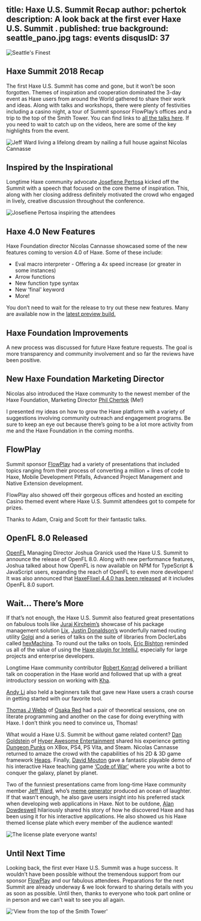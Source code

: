 title: Haxe U.S. Summit Recap
author: pchertok
description: A look back at the first ever Haxe U.S. Summit .
published: true
background: seattle_pano.jpg
tags: events
disqusID: 37
---
![Seattle's Finest](seattle.jpg)

## Haxe Summit 2018 Recap

The first Haxe U.S. Summit has come and gone, but it won’t be soon forgotten.  Themes of inspiration and cooperation dominated the 3-day event as Haxe users from around the World gathered to share their work and ideas.  Along with talks and workshops, there were plenty of festivities including a casino night, a tour of Summit sponsor FlowPlay’s offices and a trip to the top of the Smith Tower. You can find links to [all the talks here](https://docs.google.com/document/d/1uCwEXbubWndbCUBhmXiyCj3M4XBxog_1zOczLr3a0t8/edit). If you need to wait to catch up on the videos, here are some of the key highlights from the event.


<img src="casino.jpg" alt="Jeff Ward living a lifelong dream by nailing a full house against Nicolas Cannasse" text-align="center"/>

## Inspired by the Inspirational

Longtime Haxe community advocate [Josefiene Pertosa](https://twitter.com/Fiene_P/) kicked off the Summit with a speech that focused on the core theme of inspiration.  This, along with her closing address definitely motivated the crowd who engaged in lively, creative discussion throughout the conference.

![Josefiene Pertosa inspiring the attendees](jos.jpg)

## Haxe 4.0 New Features

Haxe Foundation director Nicolas Cannasse showcased some of the new features coming to version 4.0 of Haxe. Some of these include:

* Eval macro interpreter - Offering a 4x speed increase (or greater in some instances)
* Arrow functions
* New function type syntax
* New 'final' keyword
* More!

You don’t need to wait for the release to try out these new features.  Many are available now in the [latest preview build.](https://haxe.org/download/version/4.0.0-preview.3/)

## Haxe Foundation Improvements

A new process was discussed for future Haxe feature requests.  The goal is more transparency and community involvement and so far the reviews have been positive.

## New Haxe Foundation Marketing Director

Nicolas also introduced the Haxe community to the newest member of the Haxe Foundation, Marketing Director [Phil Chertok](https://twitter.com/fishbulb_ca) (Me!)

I presented my ideas on how to grow the Haxe platform with a variety of suggestions involving community outreach and engagement programs.  Be sure to keep an eye out because there’s going to be a lot more activity from me and the Haxe Foundation in the coming months.

## FlowPlay

Summit sponsor [FlowPlay](https://www.flowplay.com/) had a variety of presentations that included topics ranging from their process of converting a million + lines of code to Haxe, Mobile Development Pitfalls, Advanced Project Management and Native Extension development.

FlowPlay also showed off their gorgeous offices and hosted an exciting Casino themed event where Haxe U.S. Summit attendees got to compete for prizes.

Thanks to Adam, Craig and Scott for their fantastic talks. 

## OpenFL 8.0 Released

[OpenFL](http://openfl.org) Managing Director Joshua Granick used the Haxe U.S. Summit to announce the release of OpenFL 8.0.  Along with new performance features, Joshua talked about how OpenFL is now available on NPM for TypeScript & JavaScript users, expanding the reach of OpenFL to even more developers! It was also announced that [HaxeFlixel 4.4.0 has been released](https://haxeflixel.com/blog/12-HaxeFlixel-4-4-0/) at it includes OpenFL 8.0 suport.

## Wait… There’s More

If that’s not enough, the Haxe U.S. Summit also featured great presentations on fabulous tools like [Juraj Kircheim’s](https://github.com/back2dos) showcase of his package management solution [Lix](https://github.com/back2dos/lix-hxcpp), [Justin Donaldson’s](https://twitter.com/omgjjd?lang=en) wonderfully named routing utility [Golgi](https://github.com/jdonaldson/golgi) and a series of talks on the suite of libraries from DoclerLabs called [hexMachina](http://hexmachina.org/). To round out the talks on tools, [Eric Bishton](http://bishtonsoftwaresolutions.com/) reminded us all of the value of using the [Haxe plugin for IntelliJ](https://github.com/EricBishton/intellij-haxe), especially for large projects and enterprise developers. 

Longtime Haxe community contributor [Robert Konrad](https://twitter.com/robdangerous) delivered a brilliant talk on cooperation in the Haxe world and followed that up with a great introductory session on working with [Kha](http://kha.tech/).

[Andy Li](https://www.onthewings.net/) also held a beginners talk that gave new Haxe users a crash course in getting started with our favorite tool. 

[Thomas J Webb](https://thomasjwebb.com/#) of [Osaka Red](https://osakared.io/) had a pair of theoretical sessions, one on literate programming and another on the case for doing everything with Haxe. I don’t think you need to convince us, Thomas!

What would a Haxe U.S. Summit be without game related content? [Dan Goldstein](https://twitter.com/smerkyg) of [Hyper Awesome Entertainment](http://www.hyperawesome.com/) shared his experience getting [Dungeon Punks](http://www.dungeonpunksgame.com/) on XBox, PS4, PS Vita, and Steam.  Nicolas Cannasse returned to amaze the crowd with the capabilities of his 2D & 3D game framework [Heaps](https://github.com/HeapsIO/heaps). Finally, [David Mouton](https://twitter.com/damoebius?lang=en) gave a fantastic playable demo of his interactive Haxe teaching game [‘Code of War’](https://gitlab.com/damoebius/codeofwar) where you write a bot to conquer the galaxy, planet by planet.

Two of the funniest presentations came from long-time Haxe community member [Jeff Ward](http://jcward.com/), who’s [meme generator](https://try.haxe.org/#985F7) produced an ocean of laughter.  If that wasn’t enough, he also gave users insight into his preferred stack when developing web applications in Haxe.  Not to be outdone, [Alan Dowdeswell](https://www.confidant.ca/) hilariously shared his story of how he discovered Haxe and has been using it for his interactive applications.  He also showed us his Haxe themed license plate which every member of the audience wanted!

![The license plate everyone wants!](haxer.jpg)

## Until Next Time

Looking back, the first ever Haxe U.S. Summit was a huge success.  It wouldn’t have been possible without the tremendous support from our sponsor [FlowPlay](https://www.flowplay.com) and our fabulous attendees.  Preparations for the next Summit are already underway & we look forward to sharing details with you as soon as possible.  Until then, thanks to everyone who took part online or in person and we can’t wait to see you all again.

!['View from the top of the Smith Tower'](seattletow.jpg) 